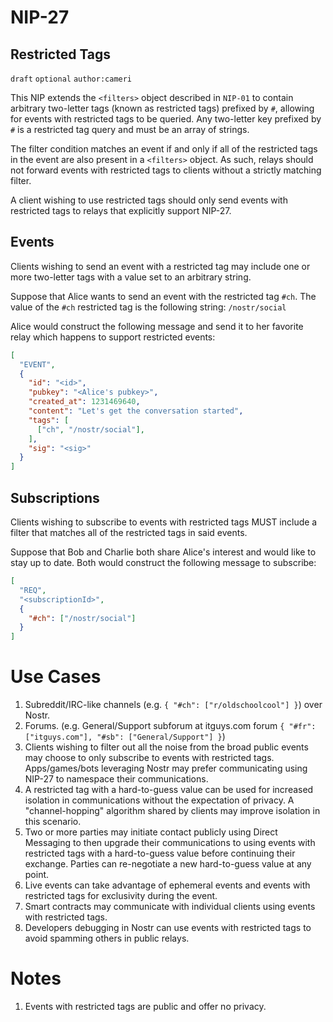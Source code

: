NIP-27
======

Restricted Tags
---------------

`draft` `optional` `author:cameri`

This NIP extends the `<filters>` object described in `NIP-01` to contain
arbitrary two-letter tags (known as restricted tags) prefixed by `#`, allowing
for events with restricted tags to be queried. Any two-letter key prefixed by
`#` is a restricted tag query and must be an array of strings.

The filter condition matches an event if and only if all of the restricted tags
in the event are also present in a `<filters>` object. As such, relays should not
forward events with restricted tags to clients without a strictly matching filter.

A client wishing to use restricted tags should only send events with restricted
tags to relays that explicitly support NIP-27.

## Events

Clients wishing to send an event with a restricted tag may include one or more
two-letter tags with a value set to an arbitrary string.

Suppose that Alice wants to send an event with the restricted tag `#ch`. The value
of the `#ch` restricted tag is the following string: `/nostr/social`

Alice would construct the following message and send it to her favorite relay
which happens to support restricted events:

```json
[
  "EVENT",
  {
    "id": "<id>",
    "pubkey": "<Alice's pubkey>",
    "created_at": 1231469640,
    "content": "Let's get the conversation started",
    "tags": [
      ["ch", "/nostr/social"],
    ],
    "sig": "<sig>"
  }
]
```

## Subscriptions

Clients wishing to subscribe to events with restricted tags MUST include a filter
that matches all of the restricted tags in said events.

Suppose that Bob and Charlie both share Alice's interest and would like to stay
up to date. Both would construct the following message to subscribe:

```json
[
  "REQ",
  "<subscriptionId>",
  {
    "#ch": ["/nostr/social"]
  }
]
```

# Use Cases

1. Subreddit/IRC-like channels (e.g. `{ "#ch": ["r/oldschoolcool"] }`) over Nostr.
2. Forums. (e.g. General/Support subforum at itguys.com forum
  `{ "#fr": ["itguys.com"], "#sb": ["General/Support"] }`)
3. Clients wishing to filter out all the noise from the broad public events may
choose to only subscribe to events with restricted tags. Apps/games/bots leveraging
Nostr may prefer communicating using NIP-27 to namespace their communications.
4. A restricted tag with a hard-to-guess value can be used for increased isolation
in communications without the expectation of privacy. A "channel-hopping" algorithm
shared by clients may improve isolation in this scenario.
5. Two or more parties may initiate contact publicly using Direct Messaging to then
upgrade their communications to using events with restricted tags with a hard-to-guess
value before continuing their exchange. Parties can re-negotiate a new hard-to-guess
value at any point.
6. Live events can take advantage of ephemeral events and events with restricted
tags for exclusivity during the event.
7. Smart contracts may communicate with individual clients using events with
restricted tags.
8. Developers debugging in Nostr can use events with restricted tags to avoid spamming
others in public relays.


# Notes

1. Events with restricted tags are public and offer no privacy.
